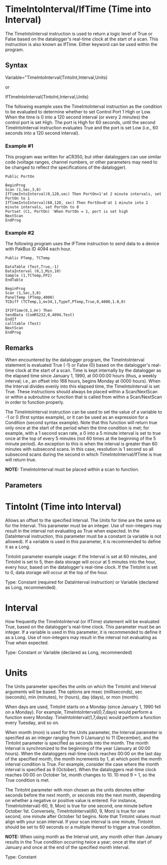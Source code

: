 # TimeIntoInterval/IfTime (Time into Interval)

The TimeIntoInterval instruction is used to return a logic level of True or False based on the datalogger's real-time clock at the start of a scan. This instruction is also known as IfTime. Either keyword can be used within the program.

## Syntax

Variable="TimeIntoInterval(TintoInt,Interval,Units)

or

IfTimeIntoInterval(TintoInt,Interval,Units)

The following example uses the TimeIntoInterval instruction as the condition to be evaluated to determine whether to set Control Port 1 High or Low. When the time is 0 into a 120 second interval (or every 2 minutes) the control port is set High. The port is High for 60 seconds, until the second TimeIntoInterval instruction evaluates True and the port is set Low (i.e., 60 seconds into a 120 second interval).

### Example #1

This program was written for aCR350, but other dataloggers can use similar code (voltage ranges, channel numbers, or other parameters may need to be changed to reflect the specifications of the datalogger).

```
Public PortOn

BeginProg
Scan (1,Sec,3,0)
IfTimeIntoInterval(0,120,sec) Then PortOn=1'at 2 minute intervals, set PortOn to 1
IfTimeIntoInterval(60,120, sec) Then PortOn=0'at 1 minute into 2 minute intervals, set PortOn to 0
Portset (C1, PortOn) 'When PortOn = 1, port is set high
NextScan
EndProg
```

### Example #2

The following program uses the IFTime instruction to send data to a device with PakBus ID 4094 each hour.

```
Public PTemp, TCTemp

DataTable (Test,True,-1)
DataInterval (0,1,Min,10)
Sample (1,TCTemp,FP2)
EndTable

BeginProg
Scan (1,Sec,3,0)
PanelTemp (PTemp,4000)
TCDiff (TCTemp,1,mv34,1,TypeT,PTemp,True,0,4000,1.0,0)

IFIFTime(0,1,Hr) Then
SendData (ComRS232,0,4094,Test)
EndIf
calltable (Test)
NextScan
EndProg
```

## Remarks

When encountered by the datalogger program, the TimeIntoInterval statement is evaluated True (-1) or False (0) based on the datalogger's real-time clock at the start of a scan. Time is kept internally by the datalogger as the elapsed time since January 1, 1990, at 00:00:00 hours (thus, a weekly interval; i.e., an offset into 168 hours, begins Monday at 0000 hours). When the Interval divides evenly into this elapsed time, the TimeIntoInterval is set True. These instructions should always be placed within a Scan/NextScan or within a subroutine or function that is called from within a Scan/NextScan in order to function properly.

The TimeIntoInterval instruction can be used to set the value of a variable to -1 or 0 (first syntax example), or it can be used as an expression for a Condition (second syntax example). Note that this function will return true only once at the start of the period when the time condition is met; for example, with a 1 second scan rate, a 0 into a 5 minute interval is set to true once at the top of every 5 minutes (not 60 times at the beginning of the 5 minute period). An exception to this is when the interval is greater than 60 minutes with subsecond scans. In this case, resolution is 1 second so all subsecond scans during the second in which TimeIntoInterval/IfTime is true will return true.

**NOTE:** TimeIntoInterval must be placed within a scan to function.

## Parameters

# TintoInt (Time into Interval)

Allows an offset to the specified Interval. The Units for time are the same as for the Interval. This parameter must be an integer. Use of non-integers may result in the interval not evaluating as True when expected. In the DataInterval instruction, this parameter must be a constant (a variable is not allowed). If a variable is used in this parameter, it is recommended to define it as a Long.

TintoInt parameter example usage: if the Interval is set at 60 minutes, and TintoInt is set to 5, then data storage will occur at 5 minutes into the hour, every hour, based on the datalogger's real-time clock. If the TintoInt is set to 0, data storage will occur at the top of the hour.

Type: Constant (required for DataInterval instruction) or Variable (declared as Long, recommended).

# Interval

How frequently the TimeIntoInterval (or IfTime) statement will be evaluated True, based on the datalogger's real-time clock. This parameter must be an integer. If a variable is used in this parameter, it is recommended to define it as a Long. Use of non-integers may result in the interval not evaluating as True when expected.

Type: Constant or Variable (declared as Long, recommended)

# Units

The Units parameter specifies the units on which the TintoInt and Interval arguments will be based. The options are msec (milliseconds), sec (seconds), min (minutes), hr (hours), day (days), or mon (month).

When days are used, TintoInt starts on a Monday (since January 1, 1990 fell on a Monday). For example, TimeIntoInterval(0,7,days) would perform a function every Monday. TimeIntoInterval(1,7,days) would perform a function every Tuesday, and so on.

When month (mon) is used for the Units parameter, the Interval parameter is specified as an integer ranging from 0 (January) to 11 (December), and the TIntoInt parameter is specified as seconds into the month. The month Interval is synchronized to the beginning of the year (January at 00:00 hours). When the dataloggers real-time clock reaches 00:00 on the last day of the specified month, the month increments by 1, at which point the month interval condition is True. For example, consider the case where the month interval is specified as 9 (October). When the dataloggers real-time clock reaches 00:00 on October 1st, month changes to 10. 10 mod 9 = 1, so the True condition is met.

The TintoInt parameter with mon chosen as the units denotes either seconds before the next month, or seconds into the next month, depending on whether a negative or positive value is entered. For instance, TimeIntoInterval(-60, 9, Mon) is true for one second, one minute before October 1st. Conversely, TimeIntoInterval(60, 9, Mon) is true for one second, one minute after October 1st begins. Note that TintoInt values must align with your scan interval. If your scan interval is one minute, TintoInt should be set to 60 seconds or a multiple thereof to trigger a true condition.

**NOTE:** When using month as the Interval unit, any month other than January results in the True condition occurring twice a year; once at the start of January and once at the end of the specified month interval.

Type: Constant
